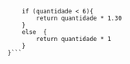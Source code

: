 ```function calculaPrecoTotal(quantidade) {
    if (quantidade < 6){
        return quantidade * 1.30
    }
    else  {
        return quantidade * 1
    }
}```